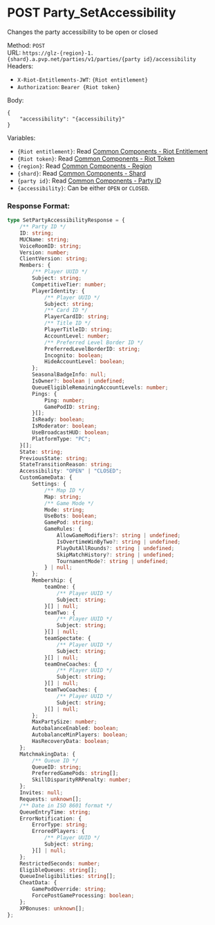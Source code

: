 <!--

This file is automatically generated!
Do not edit it directly!
See https://github.com/techchrism/valorant-api-docs/blob/trunk/contributing.md for more information.

-->

# POST Party_SetAccessibility

Changes the party accessibility to be open or closed  


Method: `POST`  
URL: `https://glz-{region}-1.{shard}.a.pvp.net/parties/v1/parties/{party id}/accessibility`  
Headers:
 - `X-Riot-Entitlements-JWT`: `{Riot entitlement}`
 - `Authorization`: `Bearer {Riot token}`

Body:  
```
{
	"accessibility": "{accessibility}"
}
```
Variables:
 - `{Riot entitlement}`: Read [Common Components - Riot Entitlement](../common-components.md#riot-entitlement)
 - `{Riot token}`: Read [Common Components - Riot Token](../common-components.md#riot-token)
 - `{region}`: Read [Common Components - Region](../common-components.md#region)
 - `{shard}`: Read [Common Components - Shard](../common-components.md#shard)
 - `{party id}`: Read [Common Components - Party ID](../common-components.md#party-id)
 - `{accessibility}`: Can be either `OPEN` or `CLOSED`.


### Response Format:
```ts
type SetPartyAccessibilityResponse = {
    /** Party ID */
    ID: string;
    MUCName: string;
    VoiceRoomID: string;
    Version: number;
    ClientVersion: string;
    Members: {
        /** Player UUID */
        Subject: string;
        CompetitiveTier: number;
        PlayerIdentity: {
            /** Player UUID */
            Subject: string;
            /** Card ID */
            PlayerCardID: string;
            /** Title ID */
            PlayerTitleID: string;
            AccountLevel: number;
            /** Preferred Level Border ID */
            PreferredLevelBorderID: string;
            Incognito: boolean;
            HideAccountLevel: boolean;
        };
        SeasonalBadgeInfo: null;
        IsOwner?: boolean | undefined;
        QueueEligibleRemainingAccountLevels: number;
        Pings: {
            Ping: number;
            GamePodID: string;
        }[];
        IsReady: boolean;
        IsModerator: boolean;
        UseBroadcastHUD: boolean;
        PlatformType: "PC";
    }[];
    State: string;
    PreviousState: string;
    StateTransitionReason: string;
    Accessibility: "OPEN" | "CLOSED";
    CustomGameData: {
        Settings: {
            /** Map ID */
            Map: string;
            /** Game Mode */
            Mode: string;
            UseBots: boolean;
            GamePod: string;
            GameRules: {
                AllowGameModifiers?: string | undefined;
                IsOvertimeWinByTwo?: string | undefined;
                PlayOutAllRounds?: string | undefined;
                SkipMatchHistory?: string | undefined;
                TournamentMode?: string | undefined;
            } | null;
        };
        Membership: {
            teamOne: {
                /** Player UUID */
                Subject: string;
            }[] | null;
            teamTwo: {
                /** Player UUID */
                Subject: string;
            }[] | null;
            teamSpectate: {
                /** Player UUID */
                Subject: string;
            }[] | null;
            teamOneCoaches: {
                /** Player UUID */
                Subject: string;
            }[] | null;
            teamTwoCoaches: {
                /** Player UUID */
                Subject: string;
            }[] | null;
        };
        MaxPartySize: number;
        AutobalanceEnabled: boolean;
        AutobalanceMinPlayers: boolean;
        HasRecoveryData: boolean;
    };
    MatchmakingData: {
        /** Queue ID */
        QueueID: string;
        PreferredGamePods: string[];
        SkillDisparityRRPenalty: number;
    };
    Invites: null;
    Requests: unknown[];
    /** Date in ISO 8601 format */
    QueueEntryTime: string;
    ErrorNotification: {
        ErrorType: string;
        ErroredPlayers: {
            /** Player UUID */
            Subject: string;
        }[] | null;
    };
    RestrictedSeconds: number;
    EligibleQueues: string[];
    QueueIneligibilities: string[];
    CheatData: {
        GamePodOverride: string;
        ForcePostGameProcessing: boolean;
    };
    XPBonuses: unknown[];
};
```
